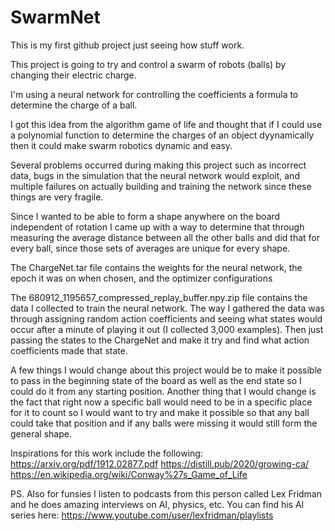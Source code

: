 # SwarmNet
This is my first github project just seeing how stuff work.

This project is going to try and control a swarm of robots (balls) by changing their electric charge.

I'm using a neural network for controlling the coefficients a formula to determine the charge of a ball.

I got this idea from the algorithm game of life and thought that if I could use a polynomial function to determine the charges of an object dyynamically then it could make swarm robotics dynamic and easy.

Several problems occurred during making this project such as incorrect data, bugs in the simulation that the neural network would exploit, and multiple failures on actually building and training the network since these things are very fragile.

Since I wanted to be able to form a shape anywhere on the board independent of rotation I came up with a way to determine that through measuring the average distance between all the other balls and did that for every ball, since those sets of averages are unique for every shape.

The ChargeNet.tar file contains the weights for the neural network, the epoch it was on when chosen, and the optimizer configurations

The 680912_1195657_compressed_replay_buffer.npy.zip file contains the data I collected to train the neural network. The way I gathered the data was through assigning random action coefficients and seeing what states would occur after a minute of playing it out (I collected 3,000 examples). Then just passing the states to the ChargeNet and make it try and find what action coefficients made that state.

A few things I would change about this project would be to make it possible to pass in the beginning state of the board as well as the end state so I could do it from any starting position. Another thing that I would change is the fact that right now a specific ball would need to be in a specific place for it to count so I would want to try and make it possible so that any ball could take that position and if any balls were missing it would still form the general shape.

Inspirations for this work include the following:
https://arxiv.org/pdf/1912.02877.pdf
https://distill.pub/2020/growing-ca/
https://en.wikipedia.org/wiki/Conway%27s_Game_of_Life

PS. Also for funsies I listen to podcasts from this person called Lex Fridman and he does amazing interviews on AI, physics, etc.
You can find his AI series here: https://www.youtube.com/user/lexfridman/playlists
